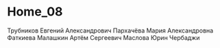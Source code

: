 # Home_08

Трубников Евгений Александрович
Пархачёва Мария Александровна
Фаткиева
Малашкин Артём Сергеевич
Маслова
Юрин
Чербаджи

